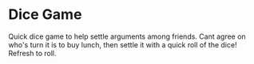 # Dice Game

Quick dice game to help settle arguments among friends.
Cant agree on who's turn it is to buy lunch, then settle it with a quick roll of the dice!
Refresh to roll.
